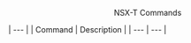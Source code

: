 <p align="center"> NSX-T Commands <p align="center">

| --- |
| Command | Description |
| --- | --- |
